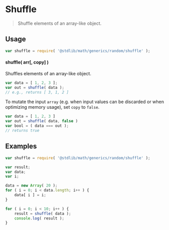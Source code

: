 # Shuffle

> Shuffle elements of an array-like object.


<!-- <intro> -->

<!-- </intro> -->


<!-- <usage> -->

## Usage

``` javascript
var shuffle = require( '@stdlib/math/generics/random/shuffle' );
```

#### shuffle( arr\[, copy\] )

Shuffles elements of an array-like object.

``` javascript
var data = [ 1, 2, 3 ];
var out = shuffle( data );
// e.g., returns [ 3, 1, 2 ]
```

To mutate the input `array` (e.g. when input values can be discarded or when optimizing memory usage), set `copy` to `false`.

``` javascript
var data = [ 1, 2, 3 ]
var out = shuffle( data, false )
var bool = ( data === out );
// returns true
```

<!-- </usage> -->


<!-- <examples> -->

## Examples

``` javascript
var shuffle = require( '@stdlib/math/generics/random/shuffle' );

var result;
var data;
var i;

data = new Array( 20 );
for ( i = 0; i < data.length; i++ ) {
    data[ i ] = i;
}

for ( i = 0; i < 10; i++ ) {
    result = shuffle( data );
    console.log( result );
}
```

<!-- </examples> -->


<!-- <links> -->

<!-- </links> -->
